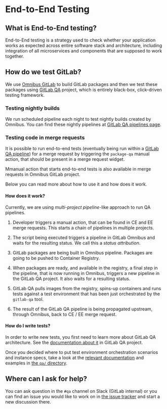 # End-to-End Testing

## What is End-to-End testing?

End-to-End testing is a strategy used to check whether your application works
as expected across entire software stack and architecture, including
integration of all microservices and components that are supposed to work
together.

## How do we test GitLab?

We use [Omnibus GitLab][omnibus-gitlab] to build GitLab packages and then we
test these packages using [GitLab QA][gitlab-qa] project, which is entirely
black-box, click-driven testing framework.

### Testing nightly builds

We run scheduled pipeline each night to test nightly builds created by Omnibus.
You can find these nightly pipelines at [GitLab QA pipelines page][gitlab-qa-pipelines].

### Testing code in merge requests

It is possible to run end-to-end tests (eventually being run within a
[GitLab QA pipeline][gitlab-qa-pipelines]) for a merge request by triggering
the `package-qa` manual action, that should be present in a merge request
widget.

Mmanual action that starts end-to-end tests is also available in merge requests
in Omnibus GitLab project.

Below you can read more about how to use it and how does it work.

#### How does it work?

Currently, we are using _multi-project pipeline_-like approach to run QA
pipelines.

1. Developer triggers a manual action, that can be found in CE and EE merge
requests. This starts a chain of pipelines in multiple projects.

1. The script being executed triggers a pipeline in GitLab Omnibus and waits
for the resulting status. We call this a _status attribution_.

1. GitLab packages are being built in Omnibus pipeline. Packages are going to be
pushed to Container Registry.

1. When packages are ready, and available in the registry, a final step in the
pipeline, that is now running in Omnibus, triggers a new pipeline in the GitLab
QA project. It also waits for a resulting status.

1. GitLab QA pulls images from the registry, spins-up containers and runs tests
against a test environment that has been just orchestrated by the `gitlab-qa`
tool.

1. The result of the GitLab QA pipeline is being propagated upstream, through
Omnibus, back to CE / EE merge request.

#### How do I write tests?

In order to write new tests, you first need to learn more about GitLab QA
architecture. See the [documentation about it][gitlab-qa-architecture] in
GitLab QA project.

Once you decided where to put test environment orchestration scenarios and
instance specs, take a look at the [relevant documentation][instance-qa-readme]
and examples in [the `qa/` directory][instance-qa-examples].

## Where can I ask for help?

You can ask question in the `#qa` channel on Slack (GitLab internal) or you can
find an issue you would like to work on in [the issue tracker][gitlab-qa-issues]
and start a new discussion there.

[omnibus-gitlab]: https://gitlab.com/gitlab-org/omnibus-gitlab
[gitlab-qa]: https://gitlab.com/gitlab-org/gitlab-qa
[gitlab-qa-pipelines]: https://gitlab.com/gitlab-org/gitlab-qa/pipelines
[gitlab-qa-architecture]: https://gitlab.com/gitlab-org/gitlab-qa/blob/master/docs/architecture.md
[gitlab-qa-issues]: https://gitlab.com/gitlab-org/gitlab-qa/issues
[instance-qa-readme]: https://gitlab.com/gitlab-org/gitlab-ce/tree/master/qa/README.md
[instance-qa-examples]: https://gitlab.com/gitlab-org/gitlab-ce/tree/master/qa/qa
